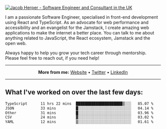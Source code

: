 [![Jacob Herper - Software Engineer and Consultant in the UK](https://res.cloudinary.com/jacobherper/image/upload/v1641506277/gh-image.png)](https://jacobherper.com/)

I am a passionate Software Engineer, specialised in front-end development using React and TypeScript. As an advocate for web performance and accessibility and an evangelist for the Jamstack, I create amazing web applications to make the internet a better place. You can talk to me about anything related to JavaScript, the React ecosystem, Jamstack and the open web.

Always happy to help you grow your tech career through mentorship. Please feel free to reach out, if you need help!

---

<p align="center">
  <strong>More from me:</strong> 
  <a href="https://jacobherper.com/">Website</a> •
  <a href="https://twitter.com/intent/follow?screen_name=jakeherp&tw_p=followbutton">Twitter</a> •
  <a href="https://www.linkedin.com/in/jacobherper/">LinkedIn</a>
</p>

---

## What I've worked on over the last few days:

<!--START_SECTION:waka-->

```txt
TypeScript      11 hrs 22 mins  █████████████████████▒░░░   85.07 %
JSON            33 mins         █░░░░░░░░░░░░░░░░░░░░░░░░   04.14 %
Other           31 mins         █░░░░░░░░░░░░░░░░░░░░░░░░   03.96 %
CSV             24 mins         ▓░░░░░░░░░░░░░░░░░░░░░░░░   03.02 %
YAML            12 mins         ▒░░░░░░░░░░░░░░░░░░░░░░░░   01.61 %
```

<!--END_SECTION:waka-->
